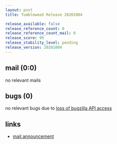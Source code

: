 ```yaml
---
layout: post
title: Tumbleweed Release 20201004

release_available: false
release_reference_count: 0
release_reference_count_mail: 0
release_score: 99
release_stability_level: pending
release_version: 20201004
---
```


## mail (0:0)

no relevant mails

## bugs (0)

<!--more-->

no relevant bugs due to [loss of bugzilla API access](https://bugzilla.opensuse.org/show_bug.cgi?id=1157722)



## links

- [mail announcement](https://lists.opensuse.org/opensuse-factory/2020-10/msg00023.html)
